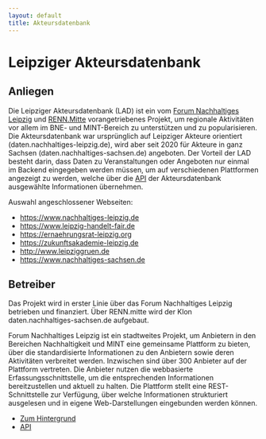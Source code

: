 ```yaml
---
layout: default
title: Akteursdatenbank
---
```


# Leipziger Akteursdatenbank

## Anliegen

Die Leipziger Akteursdatenbank (LAD) ist ein vom
[Forum Nachhaltiges Leipzig](https://www.nachhaltiges-leipzig.de/) und
[RENN.Mitte](https://www.renn-netzwerk.de/mitte) vorangetriebenes Projekt,
um regionale Aktivitäten vor allem im BNE- und MINT-Bereich zu unterstützen
und zu popularisieren.  Die Akteursdatenbank war ursprünglich auf Leipziger
Akteure orientiert (daten.nachhaltiges-leipzig.de), wird aber seit 2020 für
Akteure in ganz Sachsen (daten.nachhaltiges-sachsen.de) angeboten.  Der
Vorteil der LAD besteht darin, dass Daten zu Veranstaltungen oder Angeboten
nur einmal im Backend eingegeben werden müssen, um auf verschiedenen
Plattformen angezeigt zu werden, welche über die [API](Akteursdatenbank.API)
der Akteursdatenbank ausgewählte Informationen übernehmen. 

Auswahl angeschlossener Webseiten:
- https://www.nachhaltiges-leipzig.de
- https://www.leipzig-handelt-fair.de
- https://ernaehrungsrat-leipzig.org
- https://zukunftsakademie-leipzig.de
- http://www.leipziggruen.de
- https://www.nachhaltiges-sachsen.de

## Betreiber

Das Projekt wird in erster Linie über das Forum Nachhaltiges Leipzig betrieben
und finanziert. Über RENN.mitte wird der Klon daten.nachhaltiges-sachsen.de
aufgebaut.

Forum Nachhaltiges Leipzig ist ein stadtweites Projekt, um Anbietern in den
Bereichen Nachhaltigkeit und MINT eine gemeinsame Plattform zu bieten, über
die standardisierte Informationen zu den Anbietern sowie deren Aktivitäten
verbreitet werden. Inzwischen sind über 300 Anbieter auf der Plattform
vertreten. Die Anbieter nutzen die webbasierte Erfassungsschnittstelle, um
die entsprechenden Informationen bereitzustellen und aktuell zu halten. Die
Plattform stellt eine REST-Schnittstelle zur Verfügung, über welche
Informationen strukturiert ausgelesen und in eigene Web-Darstellungen
eingebunden werden können.

- [Zum Hintergrund](Akteursdatenbank.Hintergrund)
- [API](Akteursdatenbank.API)


